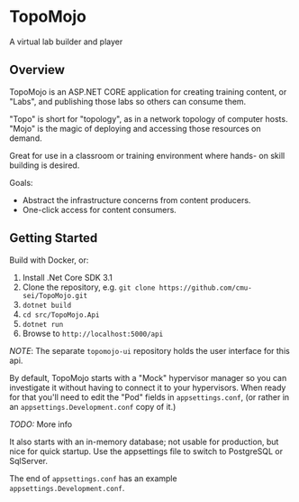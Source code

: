 # TopoMojo

A virtual lab builder and player

## Overview
TopoMojo is an ASP.NET CORE application for creating training content,
or "Labs", and publishing those labs so others can consume them.

"Topo" is short for "topology", as in a network topology of
computer hosts.  "Mojo" is the magic of deploying and accessing
those resources on demand.

Great for use in a classroom or training environment where hands-
on skill building is desired.

Goals:
* Abstract the infrastructure concerns from content producers.
* One-click access for content consumers.

## Getting Started

Build with Docker, or:
1. Install .Net Core SDK 3.1
2. Clone the repository, e.g. `git clone https://github.com/cmu-sei/TopoMojo.git`
3. `dotnet build`
4. `cd src/TopoMojo.Api`
5. `dotnet run`
6. Browse to `http://localhost:5000/api`

*NOTE*: The separate `topomojo-ui` repository holds the user interface
for this api.

By default, TopoMojo starts with a "Mock" hypervisor manager so you
can investigate it without having to connect it to your hypervisors.
When ready for that you'll need to edit the "Pod" fields in `appsettings.conf`, (or rather in an `appsettings.Development.conf`
copy of it.)

*TODO:* More info

It also starts with an in-memory database; not usable for production,
but nice for quick startup.  Use the appsettings file to switch to
PostgreSQL or SqlServer.

The end of `appsettings.conf` has an example `appsettings.Development.conf`.
